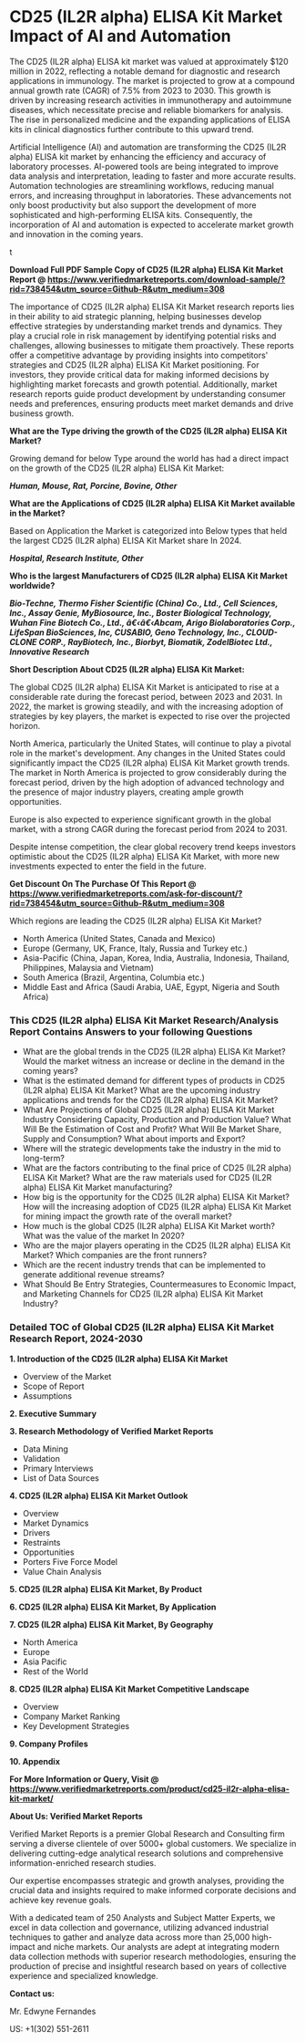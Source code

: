 <meta name="title" content="Global CD25 (IL2R alpha) ELISA Kit Market Impact of AI and Automation"><meta name="description" content="The CD25 (IL2R alpha) ELISA kit market was valued at approximately $120 million in 2022, reflecting a notable demand for diagnostic and research applications in immuno"><meta name="title" content="CD25 (IL2R alpha) ELISA Kit Market Size, Share, Scope, Trends, Growth, Opportunities, Analysis, Forecast"><h1>CD25 (IL2R alpha) ELISA Kit Market Impact of AI and Automation</h1><p>The CD25 (IL2R alpha) ELISA kit market was valued at approximately $120 million in 2022, reflecting a notable demand for diagnostic and research applications in immunology. The market is projected to grow at a compound annual growth rate (CAGR) of 7.5% from 2023 to 2030. This growth is driven by increasing research activities in immunotherapy and autoimmune diseases, which necessitate precise and reliable biomarkers for analysis. The rise in personalized medicine and the expanding applications of ELISA kits in clinical diagnostics further contribute to this upward trend.</p><p>Artificial Intelligence (AI) and automation are transforming the CD25 (IL2R alpha) ELISA kit market by enhancing the efficiency and accuracy of laboratory processes. AI-powered tools are being integrated to improve data analysis and interpretation, leading to faster and more accurate results. Automation technologies are streamlining workflows, reducing manual errors, and increasing throughput in laboratories. These advancements not only boost productivity but also support the development of more sophisticated and high-performing ELISA kits. Consequently, the incorporation of AI and automation is expected to accelerate market growth and innovation in the coming years.</p>t</p><p id="" class=""><strong>Download Full PDF Sample Copy of CD25 (IL2R alpha) ELISA Kit Market Report @ <a href="https://www.verifiedmarketreports.com/download-sample/?rid=738454&utm_source=Github-R&utm_medium=308" target="_blank">https://www.verifiedmarketreports.com/download-sample/?rid=738454&utm_source=Github-R&utm_medium=308</a></strong></p><p>The importance of&nbsp;CD25 (IL2R alpha) ELISA Kit Market research reports lies in their ability to aid strategic planning, helping businesses develop effective strategies by understanding market trends and dynamics. They play a crucial role in risk management by identifying potential risks and challenges, allowing businesses to mitigate them proactively. These reports offer a competitive advantage by providing insights into competitors' strategies and CD25 (IL2R alpha) ELISA Kit Market positioning. For investors, they provide critical data for making informed decisions by highlighting market forecasts and growth potential. Additionally, market research reports guide product development by understanding consumer needs and preferences, ensuring products meet market demands and drive business growth.</p><p><strong>What are the&nbsp;Type driving the growth of the CD25 (IL2R alpha) ELISA Kit Market?</strong></p><p id="" class="">Growing demand for below Type around the world has had a direct impact on the growth of the CD25 (IL2R alpha) ELISA Kit Market:</p><em><strong>Human, Mouse, Rat, Porcine, Bovine, Other</strong></em></p><strong>What are the&nbsp;Applications&nbsp;of CD25 (IL2R alpha) ELISA Kit Market available in the Market?</strong></p><p id="" class="">Based on Application the Market is categorized into Below types that held the largest CD25 (IL2R alpha) ELISA Kit Market share In 2024.</p><em><strong>Hospital, Research Institute, Other</strong></em></p><strong>Who is the largest Manufacturers of CD25 (IL2R alpha) ELISA Kit Market worldwide?</strong></p><p><em><strong>Bio-Techne, Thermo Fisher Scientific (China) Co., Ltd., Cell Sciences, Inc., Assay Genie, MyBiosource, Inc., Boster Biological Technology, Wuhan Fine Biotech Co., Ltd., â€‹â€‹Abcam, Arigo Biolaboratories Corp., LifeSpan BioSciences, Inc, CUSABIO, Geno Technology, Inc., CLOUD-CLONE CORP., RayBiotech, Inc., Biorbyt, Biomatik, ZodelBiotec Ltd., Innovative Research</strong></em></p><p id="" class=""><strong>Short Description About CD25 (IL2R alpha) ELISA Kit Market:</strong></p><p>The global CD25 (IL2R alpha) ELISA Kit Market is anticipated to rise at a considerable rate during the forecast period, between 2023 and 2031. In 2022, the market is growing steadily, and with the increasing adoption of strategies by key players, the market is expected to rise over the projected horizon.</p><p>North America, particularly the United States, will continue to play a pivotal role in the market's development. Any changes in the United States could significantly impact the CD25 (IL2R alpha) ELISA Kit Market growth trends. The market in North America is projected to grow considerably during the forecast period, driven by the high adoption of advanced technology and the presence of major industry players, creating ample growth opportunities.</p><p>Europe is also expected to experience significant growth in the global market, with a strong CAGR during the forecast period from 2024 to 2031.</p><p>Despite intense competition, the clear global recovery trend keeps investors optimistic about the CD25 (IL2R alpha) ELISA Kit Market, with more new investments expected to enter the field in the future.</p><p id="" class=""><strong>Get Discount On The Purchase Of This Report @ <a href="https://www.verifiedmarketreports.com/ask-for-discount/?rid=738454&utm_source=Github-R&utm_medium=308" target="_blank">https://www.verifiedmarketreports.com/ask-for-discount/?rid=738454&utm_source=Github-R&utm_medium=308</a></strong></p>Which regions are leading the CD25 (IL2R alpha) ELISA Kit Market?</p><ul><li>North America (United States, Canada and Mexico)</li><li>Europe (Germany, UK, France, Italy, Russia and Turkey etc.)</li><li>Asia-Pacific (China, Japan, Korea, India, Australia, Indonesia, Thailand, Philippines, Malaysia and Vietnam)</li><li>South America (Brazil, Argentina, Columbia etc.)</li><li>Middle East and Africa (Saudi Arabia, UAE, Egypt, Nigeria and South Africa)</li></ul><h3 id="" class="">This CD25 (IL2R alpha) ELISA Kit Market Research/Analysis Report Contains Answers to your following Questions</h3><ul><li>What are the global trends in the CD25 (IL2R alpha) ELISA Kit Market? Would the market witness an increase or decline in the demand in the coming years?</li><li>What is the estimated demand for different types of products in CD25 (IL2R alpha) ELISA Kit Market? What are the upcoming industry applications and trends for the CD25 (IL2R alpha) ELISA Kit Market?</li><li>What Are Projections of Global CD25 (IL2R alpha) ELISA Kit Market Industry Considering Capacity, Production and Production Value? What Will Be the Estimation of Cost and Profit? What Will Be Market Share, Supply and Consumption? What about imports and Export?</li><li>Where will the strategic developments take the industry in the mid to long-term?</li><li>What are the factors contributing to the final price of CD25 (IL2R alpha) ELISA Kit Market? What are the raw materials used for CD25 (IL2R alpha) ELISA Kit Market manufacturing?</li><li>How big is the opportunity for the CD25 (IL2R alpha) ELISA Kit Market? How will the increasing adoption of CD25 (IL2R alpha) ELISA Kit Market for mining impact the growth rate of the overall market?</li><li>How much is the global CD25 (IL2R alpha) ELISA Kit Market worth? What was the value of the market In 2020?</li><li>Who are the major players operating in the CD25 (IL2R alpha) ELISA Kit Market? Which companies are the front runners?</li><li>Which are the recent industry trends that can be implemented to generate additional revenue streams?</li><li>What Should Be Entry Strategies, Countermeasures to Economic Impact, and Marketing Channels for CD25 (IL2R alpha) ELISA Kit Market Industry?</li></ul><h3 id="" class="">Detailed TOC of Global CD25 (IL2R alpha) ELISA Kit Market Research Report, 2024-2030</h3><p id="" class=""><strong>1. Introduction of the CD25 (IL2R alpha) ELISA Kit Market</strong></p><ul><li>Overview of the Market</li><li>Scope of Report</li><li>Assumptions</li></ul><p id="" class=""><strong>2. Executive Summary</strong></p><p id="" class=""><strong>3. Research Methodology of Verified Market Reports</strong></p><ul><li>Data Mining</li><li>Validation</li><li>Primary Interviews</li><li>List of Data Sources</li></ul><p id="" class=""><strong>4. CD25 (IL2R alpha) ELISA Kit Market Outlook</strong></p><ul><li>Overview</li><li>Market Dynamics</li><li>Drivers</li><li>Restraints</li><li>Opportunities</li><li>Porters Five Force Model</li><li>Value Chain Analysis</li></ul><p id="" class=""><strong>5. CD25 (IL2R alpha) ELISA Kit Market, By Product</strong></p><p id="" class=""><strong>6. CD25 (IL2R alpha) ELISA Kit Market, By Application</strong></p><p id="" class=""><strong>7. CD25 (IL2R alpha) ELISA Kit Market, By Geography</strong></p><ul><li>North America</li><li>Europe</li><li>Asia Pacific</li><li>Rest of the World</li></ul><p id="" class=""><strong>8. CD25 (IL2R alpha) ELISA Kit Market Competitive Landscape</strong></p><ul><li>Overview</li><li>Company Market Ranking</li><li>Key Development Strategies</li></ul><p id="" class=""><strong>9. Company Profiles</strong></p><p id="" class=""><strong>10. Appendix</strong></p><p id="" class=""><strong>For More Information or Query, Visit @ <a href="https://www.verifiedmarketreports.com/product/cd25-il2r-alpha-elisa-kit-market/" target="_blank">https://www.verifiedmarketreports.com/product/cd25-il2r-alpha-elisa-kit-market/</a></strong></p><p id="" class=""><strong>About Us: Verified Market Reports</strong></p><p id="" class="">Verified Market Reports is a premier Global Research and Consulting firm serving a diverse clientele of over 5000+ global customers. We specialize in delivering cutting-edge analytical research solutions and comprehensive information-enriched research studies.</p><p id="" class="">Our expertise encompasses strategic and growth analyses, providing the crucial data and insights required to make informed corporate decisions and achieve key revenue goals.</p><p id="" class="">With a dedicated team of 250 Analysts and Subject Matter Experts, we excel in data collection and governance, utilizing advanced industrial techniques to gather and analyze data across more than 25,000 high-impact and niche markets. Our analysts are adept at integrating modern data collection methods with superior research methodologies, ensuring the production of precise and insightful research based on years of collective experience and specialized knowledge.</p><p id="" class=""><strong>Contact us:</strong></p><p id="" class="">Mr. Edwyne Fernandes</p><p id="" class="">US: +1(302) 551-2611</p>